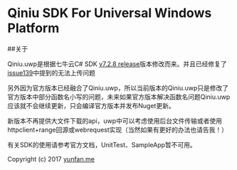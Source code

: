 # Qiniu SDK For Universal Windows Platform

##关于

Qiniu.uwp是根据七牛云C# SDK [v7.2.8 release](https://github.com/qiniu/csharp-sdk/releases/tag/v7.2.8)版本修改而来。并且已经修复了[issue139](https://github.com/qiniu/csharp-sdk/issues/139)中提到的无法上传问题

另外因为官方版本已经融合了Qiniu.uwp，所以当前版本的Qiniu.uwp只是修改了官方版本中部分函数名小写的问题，未来如果官方版本解决函数名问题Qiniu.uwp应该就不会继续更新，只会编译官方版本并发布Nuget更新。

新版本不再提供大文件下载的api，uwp中可以考虑使用后台文件传输或者使用httpclient+range回源或webrequest实现（当然如果有更好的办法也请告我！）

有关SDK的使用请参考官方文档，UnitTest、SampleApp暂不可用。


Copyright (c) 2017 [yunfan.me](https://yunfan.me/)
